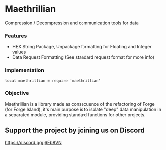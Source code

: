 # Maethrillian
Compression / Decompression and communication tools for data

### Features
- HEX String Package, Unpackage formatting for Floating and Integer values
- Data Request Formatting (See standard request format for more info)

### Implementation
```
local maethrillian = require 'maethrillian'
```

### Objective
Maethrillian is a library made as consecuence of the refactoring of Forge (for Forge Island), it's main purpose is to isolate "deep" data manipulation in a separated module, providing standard functions for other projects.

## Support the project by joining us on Discord
https://discord.gg/j6Eb8VN